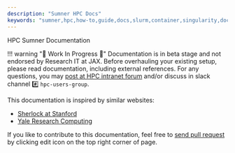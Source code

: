 ```yaml
---
description: "Sumner HPC Docs"
keywords: "sumner,hpc,how-to,guide,docs,slurm,container,singularity,docker,installation,data-science,rstats,python,machine-learning,gpu,cuda,computing"
---
```


HPC Sumner Documentation

!!! warning ":construction: Work In Progress :construction:"
    Documentation is in beta stage and not endorsed by Research IT at JAX. Before overhauling your existing setup, please read documentation, including external references. For any questions, you may [post at HPC intranet forum](https://hpctalk.jax.org) and/or discuss in slack channel :hash: `hpc-users-group`.

This documentation is inspired by similar websites:

*   [Sherlock at Stanford](https://www.sherlock.stanford.edu/docs/overview/introduction/)
*   [Yale Research Computing](https://docs.ycrc.yale.edu/)

If you like to contribute to this documentation, feel free to [send pull request](https://github.com/TheJacksonLaboratory/sumnerdocs/pulls) by clicking edit icon on the top right corner of page.
